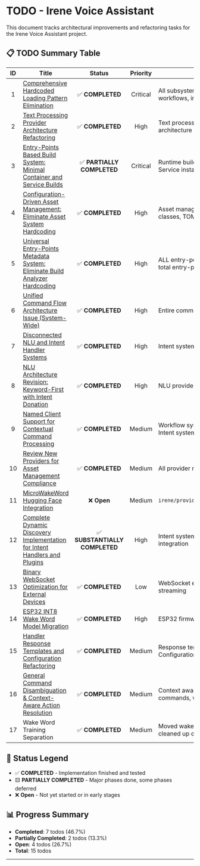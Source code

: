 # TODO - Irene Voice Assistant

This document tracks architectural improvements and refactoring tasks for the Irene Voice Assistant project.

## 📋 TODO Summary Table

| ID | Title | Status | Priority | Components |
|:--:|-------|:------:|:--------:|------------|
| 1 | [Comprehensive Hardcoded Loading Pattern Elimination](TODO/TODO01.md) | ✅ **COMPLETED** | Critical | All subsystems (components, providers, workflows, intents, inputs, plugins) |
| 2 | [Text Processing Provider Architecture Refactoring](TODO/TODO02.md) | ✅ **COMPLETED** | High | Text processing providers, stage-specific architecture |
| 3 | [Entry-Points Based Build System: Minimal Container and Service Builds](TODO/TODO03.md) | ✅ **PARTIALLY COMPLETED** | Critical | Runtime build tool, Multi-platform Docker, Service installation |
| 4 | [Configuration-Driven Asset Management: Eliminate Asset System Hardcoding](TODO/TODO04.md) | ✅ **COMPLETED** | High | Asset management system, Provider base classes, TOML configuration |
| 5 | [Universal Entry-Points Metadata System: Eliminate Build Analyzer Hardcoding](TODO/TODO05.md) | ✅ **COMPLETED** | High | ALL entry-points across 14 namespaces (77 total entry-points) |
| 6 | [Unified Command Flow Architecture Issue (System-Wide)](TODO/TODO06.md) | ✅ **COMPLETED** | High | Entire command processing architecture |
| 7 | [Disconnected NLU and Intent Handler Systems](TODO/TODO07.md) | ✅ **COMPLETED** | High | Intent system, NLU providers |
| 8 | [NLU Architecture Revision: Keyword-First with Intent Donation](TODO/TODO08.md) | ✅ **COMPLETED** | High | NLU providers, Intent system, Text processing |
| 9 | [Named Client Support for Contextual Command Processing](TODO/TODO09.md) | ✅ **COMPLETED** | Medium | Workflow system, RequestContext, Voice trigger, Intent system - See [`CLIENT_REGISTRY.md`](CLIENT_REGISTRY.md) |
| 10 | [Review New Providers for Asset Management Compliance](TODO/TODO10.md) | ✅ **COMPLETED** | Medium | All provider modules |
| 11 | [MicroWakeWord Hugging Face Integration](TODO/TODO11.md) | ❌ **Open** | Medium | `irene/providers/voice_trigger/microwakeword.py` |
| 12 | [Complete Dynamic Discovery Implementation for Intent Handlers and Plugins](TODO/TODO12.md) | ✅ **SUBSTANTIALLY COMPLETED** | High | Intent system, Plugin system, Build system integration |
| 13 | [Binary WebSocket Optimization for External Devices](TODO/TODO13.md) | ✅ **COMPLETED** | Low | WebSocket endpoints, ESP32 integration, Audio streaming |
| 14 | [ESP32 INT8 Wake Word Model Migration](TODO/TODO14.md) | ✅ **COMPLETED** | High | ESP32 firmware, wake word training pipeline |
| 15 | [Handler Response Templates and Configuration Refactoring](TODO/TODO15.md) | ✅ **COMPLETED** | Medium | Response templates, LLM prompts, Localization, Configuration externalization |
| 16 | [General Command Disambiguation & Context-Aware Action Resolution](TODO/TODO16.md) | ✅ **COMPLETED** | Medium | Context aware  disambiguation for simple commands, workflow execution trace collection |
| 17 | Wake Word Training Separation | ✅ **COMPLETED** | Medium | Moved wake_word_training to separate project, cleaned up dependencies |

## 🎯 Status Legend

- ✅ **COMPLETED** - Implementation finished and tested
- 🟨 **PARTIALLY COMPLETED** - Major phases done, some phases deferred
- ❌ **Open** - Not yet started or in early stages

## 📊 Progress Summary

- **Completed**: 7 todos (46.7%)
- **Partially Completed**: 2 todos (13.3%) 
- **Open**: 4 todos (26.7%)
- **Total**: 15 todos

---
